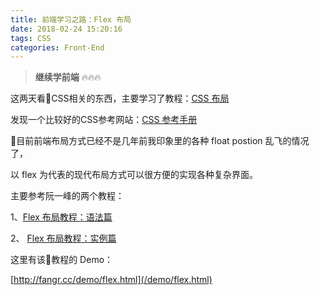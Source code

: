 ```yaml
---
title: 前端学习之路：Flex 布局
date: 2018-02-24 15:20:16
tags: CSS
categories: Front-End
---
```



> __继续学前端__  🔥🔥🔥

这两天看CSS相关的东西，主要学习了教程：[CSS 布局](http://zh.learnlayout.com/)

发现一个比较好的CSS参考网站：[CSS 参考手册](http://css.doyoe.com/)

目前前端布局方式已经不是几年前我印象里的各种 float postion 乱飞的情况了，

以 flex 为代表的现代布局方式可以很方便的实现各种复杂界面。

主要参考阮一峰的两个教程：

1、[Flex 布局教程：语法篇](http://www.ruanyifeng.com/blog/2015/07/flex-grammar.html)

2、 [Flex 布局教程：实例篇](http://www.ruanyifeng.com/blog/2015/07/flex-examples.html)

这里有该教程的 Demo：

[http://fangr.cc/demo/flex.html](/demo/flex.html)

<!-- more -->
